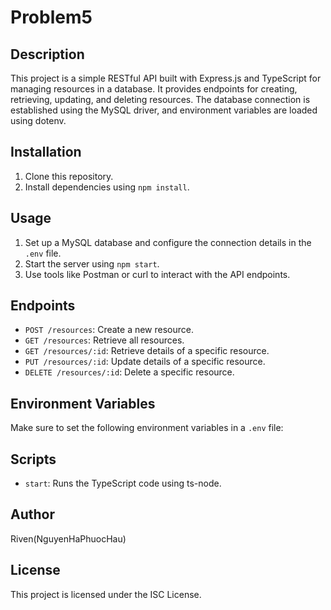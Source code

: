 # Problem5

## Description
This project is a simple RESTful API built with Express.js and TypeScript for managing resources in a database. It provides endpoints for creating, retrieving, updating, and deleting resources. The database connection is established using the MySQL driver, and environment variables are loaded using dotenv.

## Installation
1. Clone this repository.
2. Install dependencies using `npm install`.

## Usage
1. Set up a MySQL database and configure the connection details in the `.env` file.
2. Start the server using `npm start`.
3. Use tools like Postman or curl to interact with the API endpoints.

## Endpoints
- `POST /resources`: Create a new resource.
- `GET /resources`: Retrieve all resources.
- `GET /resources/:id`: Retrieve details of a specific resource.
- `PUT /resources/:id`: Update details of a specific resource.
- `DELETE /resources/:id`: Delete a specific resource.

## Environment Variables
Make sure to set the following environment variables in a `.env` file:
## Scripts
- `start`: Runs the TypeScript code using ts-node.

## Author
Riven(NguyenHaPhuocHau)

## License
This project is licensed under the ISC License.
